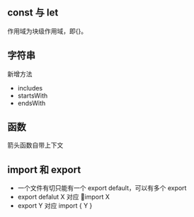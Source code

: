 ## const 与 let

作用域为块级作用域，即{}。

## 字符串

新增方法

- includes
- startsWith
- endsWith

## 函数

箭头函数自带上下文

## import 和 export

- 一个文件有切只能有一个 export default，可以有多个 export
- export defalut X 对应 import X
- export Y 对应 import { Y }
